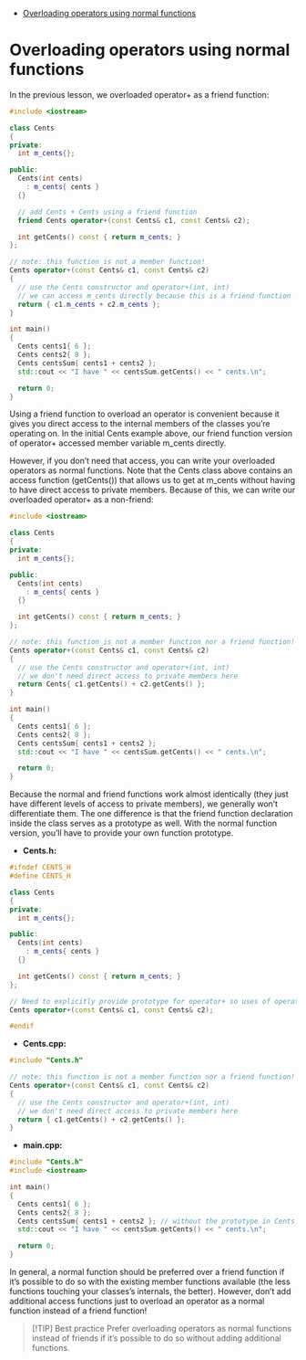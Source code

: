 - [Overloading operators using normal functions](#overloading-operators-using-normal-functions)


# Overloading operators using normal functions

In the previous lesson, we overloaded operator+ as a friend function:

```cpp
#include <iostream>

class Cents
{
private:
  int m_cents{};

public:
  Cents(int cents)
    : m_cents{ cents }
  {}

  // add Cents + Cents using a friend function
  friend Cents operator+(const Cents& c1, const Cents& c2);

  int getCents() const { return m_cents; }
};

// note: this function is not a member function!
Cents operator+(const Cents& c1, const Cents& c2)
{
  // use the Cents constructor and operator+(int, int)
  // we can access m_cents directly because this is a friend function
  return { c1.m_cents + c2.m_cents };
}

int main()
{
  Cents cents1{ 6 };
  Cents cents2{ 8 };
  Cents centsSum{ cents1 + cents2 };
  std::cout << "I have " << centsSum.getCents() << " cents.\n";

  return 0;
}
```

Using a friend function to overload an operator is convenient because it gives you direct access to the internal members of the classes you’re operating on. In the initial Cents example above, our friend function version of operator+ accessed member variable m_cents directly.

However, if you don’t need that access, you can write your overloaded operators as normal functions. Note that the Cents class above contains an access function (getCents()) that allows us to get at m_cents without having to have direct access to private members. Because of this, we can write our overloaded operator+ as a non-friend:

```cpp
#include <iostream>

class Cents
{
private:
  int m_cents{};

public:
  Cents(int cents)
    : m_cents{ cents }
  {}

  int getCents() const { return m_cents; }
};

// note: this function is not a member function nor a friend function!
Cents operator+(const Cents& c1, const Cents& c2)
{
  // use the Cents constructor and operator+(int, int)
  // we don't need direct access to private members here
  return Cents{ c1.getCents() + c2.getCents() };
}

int main()
{
  Cents cents1{ 6 };
  Cents cents2{ 8 };
  Cents centsSum{ cents1 + cents2 };
  std::cout << "I have " << centsSum.getCents() << " cents.\n";

  return 0;
}
```
Because the normal and friend functions work almost identically (they just have different levels of access to private members), we generally won’t differentiate them. The one difference is that the friend function declaration inside the class serves as a prototype as well. With the normal function version, you’ll have to provide your own function prototype.

- **Cents.h:**

```cpp
#ifndef CENTS_H
#define CENTS_H

class Cents
{
private:
  int m_cents{};

public:
  Cents(int cents)
    : m_cents{ cents }
  {}

  int getCents() const { return m_cents; }
};

// Need to explicitly provide prototype for operator+ so uses of operator+ in other files know this overload exists
Cents operator+(const Cents& c1, const Cents& c2);

#endif
```

- **Cents.cpp:**

```cpp
#include "Cents.h"

// note: this function is not a member function nor a friend function!
Cents operator+(const Cents& c1, const Cents& c2)
{
  // use the Cents constructor and operator+(int, int)
  // we don't need direct access to private members here
  return { c1.getCents() + c2.getCents() };
}
```

- **main.cpp:**

```cpp
#include "Cents.h"
#include <iostream>

int main()
{
  Cents cents1{ 6 };
  Cents cents2{ 8 };
  Cents centsSum{ cents1 + cents2 }; // without the prototype in Cents.h, this would fail to compile
  std::cout << "I have " << centsSum.getCents() << " cents.\n";

  return 0;
}
```

In general, a normal function should be preferred over a friend function if it’s possible to do so with the existing member functions available (the less functions touching your classes’s internals, the better). However, don’t add additional access functions just to overload an operator as a normal function instead of a friend function!

>[!TIP] Best practice
Prefer overloading operators as normal functions instead of friends if it’s possible to do so without adding additional functions.
